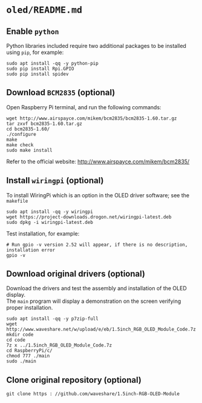 # `oled/README.md`

## Enable `python`
Python libraries included require two additional packages to be installed using `pip`, for example:

```
sudo apt install -qq -y python-pip
sudo pip install Rpi.GPIO
sudo pip install spidev
```

## Download `BCM2835` (optional)
Open Raspberry Pi terminal, and run the following commands:

```
wget http://www.airspayce.com/mikem/bcm2835/bcm2835-1.60.tar.gz
tar zxvf bcm2835-1.60.tar.gz
cd bcm2835-1.60/
./configure
make
make check
sudo make install
```

Refer to the official website: http://www.airspayce.com/mikem/bcm2835/

## Install `wiringpi` (optional)
To install WiringPi which is an option in the OLED driver software; see the `makefile`

```
sudo apt install -qq -y wiringpi
wget https://project-downloads.drogon.net/wiringpi-latest.deb
sudo dpkg -i wiringpi-latest.deb
```

Test installation, for example:

```
# Run gpio -v version 2.52 will appear, if there is no description, installation error
gpio -v
```

## Download original drivers (optional)
Download the drivers and test the assembly and installation of the OLED display.  
The `main` program will display a demonstration on the screen verifying proper installation.

```
sudo apt install -qq -y p7zip-full
wget http://www.waveshare.net/w/upload/e/eb/1.5inch_RGB_OLED_Module_Code.7z
mkdir code
cd code
7z x ../1.5inch_RGB_OLED_Module_Code.7z
cd RaspberryPi/c/
chmod 777 ./main
sudo ./main
```

## Clone original repository (optional)

```
git clone https : //github.com/waveshare/1.5inch-RGB-OLED-Module
```
